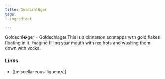 ```yaml
---
title: Goldschl�ger
tags:
- ingredient

---
```

Goldschl�ger = Goldschlager This is a cinnamon schnapps with gold flakes floating in it. Imagine filling your mouth with red hots and washing them down with vodka.

### Links

* [[miscellaneous-liqueurs]]
